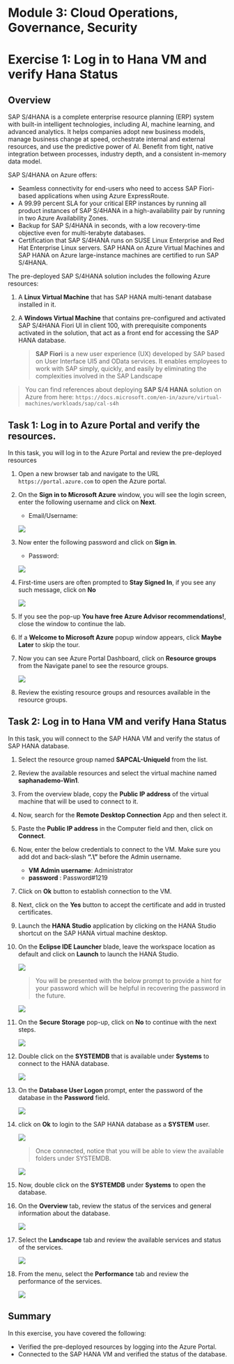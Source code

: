 # Module 3: Cloud Operations, Governance, Security

# Exercise 1:	Log in to Hana VM and verify Hana Status 

## Overview

SAP S/4HANA is a complete enterprise resource planning (ERP) system with built-in intelligent technologies, including AI, machine learning, and advanced analytics. It helps companies adopt new business models, manage business change at speed, orchestrate internal and external resources, and use the predictive power of AI. Benefit from tight, native integration between processes, industry depth, and a consistent in-memory data model. 

SAP S/4HANA on Azure offers:

- Seamless connectivity for end-users who need to access SAP Fiori-based applications when using Azure ExpressRoute.
- A 99.99 percent SLA for your critical ERP instances by running all product instances of SAP S/4HANA in a high-availability pair by running in two Azure Availability Zones.
- Backup for SAP S/4HANA in seconds, with a low recovery-time objective even for multi-terabyte databases.
- Certification that SAP S/4HANA runs on SUSE Linux Enterprise and Red Hat Enterprise Linux servers. SAP HANA on Azure Virtual Machines and SAP HANA on Azure large-instance machines are certified to run SAP S/4HANA.

The pre-deployed SAP S/4HANA solution includes the following Azure resources:

1. A **Linux Virtual Machine** that has SAP HANA multi-tenant database installed in it.
2. A **Windows Virtual Machine** that contains pre-configured and activated SAP S/4HANA Fiori UI in client 100, with prerequisite components activated in the solution, that act as a front end for accessing the SAP HANA database.

   > **SAP Fiori** is a new user experience (UX) developed by SAP based on User Interface UI5 and OData services. It enables employees to work with SAP simply, quickly, and easily by eliminating the complexities involved in the SAP Landscape

> You can find references about deploying **SAP S/4 HANA** solution on Azure from here: `https://docs.microsoft.com/en-in/azure/virtual-machines/workloads/sap/cal-s4h`

## Task 1: Log in to Azure Portal and verify the resources.

In this task, you will log in to the Azure Portal and review the pre-deployed resources

1.  Open a new browser tab and navigate to the URL `https://portal.azure.com` to open the Azure portal.

1. On the **Sign in to Microsoft Azure** window, you will see the login screen, enter the following username and click on **Next**.

   * Email/Username: <inject key="AzureAdUserEmail"></inject>

   ![](https://github.com/CloudLabsAI-Azure/AIW-SAP-on-Azure/blob/main/media/M2-Ex1-portalsignin-1.png?raw=true)

1. Now enter the following password and click on **Sign in**. 

   * Password: <inject key="AzureAdUserPassword"></inject>
   
   ![](https://github.com/CloudLabsAI-Azure/AIW-SAP-on-Azure/blob/main/media/M2-Ex1-portalsignin-2.png?raw=true)

1. First-time users are often prompted to **Stay Signed In**, if you see any such message, click on **No**

   ![](https://github.com/CloudLabsAI-Azure/AIW-SAP-on-Azure/blob/main/media/M2-Ex1-portalsignin-3.png?raw=true)

1. If you see the pop-up **You have free Azure Advisor recommendations!**, close the window to continue the lab.

1. If a **Welcome to Microsoft Azure** popup window appears, click **Maybe Later** to skip the tour.

1. Now you can see Azure Portal Dashboard, click on **Resource groups** from the Navigate panel to see the resource groups.

   ![](https://github.com/CloudLabsAI-Azure/AIW-SAP-on-Azure/blob/main/media/M2-Ex1-rg.png?raw=true)
   
1. Review the existing resource groups and resources available in the resource groups.

## Task 2: Log in to Hana VM and verify Hana Status 

In this task, you will connect to the SAP HANA VM and verify the status of SAP HANA database.
   
1. Select the resource group named **SAPCAL-UniqueId** from the list.

1. Review the available resources and select the virtual machine named **saphanademo-Win1**.

1. From the overview blade, copy the **Public IP address** of the virtual machine that will be used to connect to it.

1. Now, search for the **Remote Desktop Connection** App and then select it. 

1. Paste the **Public IP address** in the Computer field and then, click on **Connect**. 

1. Now, enter the below credentials to connect to the VM. Make sure you add dot and back-slash **“.\”** before the Admin username. 

    - **VM Admin username**: Administrator
    - **password** : Password#1219
  
1.  Click on **Ok** button to establish connection to the VM. 

1. Next, click on the **Yes** button to accept the certificate and add in trusted certificates.  
  
1. Launch the **HANA Studio** application by clicking on the HANA Studio shortcut on the SAP HANA virtual machine desktop.  

1. On the **Eclipse IDE Launcher** blade, leave the workspace location as default and click on **Launch** to launch the HANA Studio.

   ![](https://github.com/CloudLabsAI-Azure/AIW-SAP-on-Azure/blob/main/media/M3-p2-Ex1-hanastudio-1.png?raw=true)

   > You will be presented with the below prompt to provide a hint for your password which will be helpful in recovering the password in the future. 

   ![](https://github.com/CloudLabsAI-Azure/AIW-SAP-on-Azure/blob/main/media/M3-p2-Ex1-hanastudio-2.png?raw=true)

1. On the **Secure Storage** pop-up, click on **No** to continue with the next steps.

   ![](https://github.com/CloudLabsAI-Azure/AIW-SAP-on-Azure/blob/main/media/M3-p2-Ex1-hanastudio-3.png?raw=true)

1. Double click on the **SYSTEMDB** that is available under **Systems** to connect to the HANA database.

   ![](https://github.com/CloudLabsAI-Azure/AIW-SAP-on-Azure/blob/main/media/M3-p2-Ex1-hanastudio-4.png?raw=true)

1. On the **Database User Logon** prompt, enter the password of the database in the **Password** field.

   ![](https://github.com/CloudLabsAI-Azure/AIW-SAP-on-Azure/blob/main/media/M3-p2-Ex1-hanastudio-5.png?raw=true)

1. click on **Ok** to login to the SAP HANA database as a **SYSTEM** user.

   ![](https://github.com/CloudLabsAI-Azure/AIW-SAP-on-Azure/blob/main/media/M3-p2-Ex1-hanastudio-6.png?raw=true)

   > Once connected, notice that you will be able to view the available folders under SYSTEMDB.

   ![](https://github.com/CloudLabsAI-Azure/AIW-SAP-on-Azure/blob/main/media/M3-p2-Ex1-hanastudio-7.png?raw=true)

1. Now, double click on the **SYSTEMDB** under **Systems** to open the database.

1. On the **Overview** tab, review the status of the services and general information about the database.

   ![](https://github.com/CloudLabsAI-Azure/AIW-SAP-on-Azure/blob/main/media/M3-p2-Ex1-hanastudio-10.png?raw=true)

1. Select the **Landscape** tab and review the available services and status of the services.

   ![](https://github.com/CloudLabsAI-Azure/AIW-SAP-on-Azure/blob/main/media/M3-p2-Ex1-hanastudio-8.png?raw=true)

1. From the menu, select the **Performance** tab and review the performance of the services.

   ![](https://github.com/CloudLabsAI-Azure/AIW-SAP-on-Azure/blob/main/media/M3-p2-Ex1-hanastudio-9.png?raw=true)
   
   
## Summary

In this exercise, you have covered the following:

   * Verified the pre-deployed resources by logging into the Azure Portal.
   * Connected to the SAP HANA VM and verified the status of the database.
